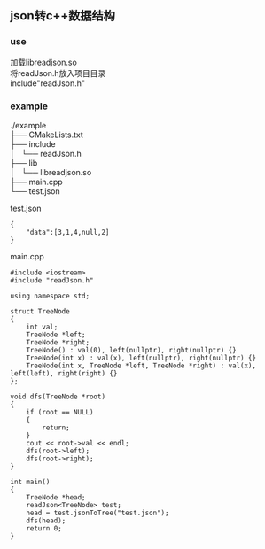 ## json转c++数据结构
### use

加载libreadjson.so  
将readJson.h放入项目目录  
include"readJson.h"  

### example
./example  
├── CMakeLists.txt  
├── include    
│   └── readJson.h  
├── lib  
│   └── libreadjson.so  
├── main.cpp  
└── test.json  

test.json
```
{
    "data":[3,1,4,null,2]
}
```
main.cpp
```
#include <iostream>
#include "readJson.h"

using namespace std;

struct TreeNode
{
    int val;
    TreeNode *left;
    TreeNode *right;
    TreeNode() : val(0), left(nullptr), right(nullptr) {}
    TreeNode(int x) : val(x), left(nullptr), right(nullptr) {}
    TreeNode(int x, TreeNode *left, TreeNode *right) : val(x), left(left), right(right) {}
};

void dfs(TreeNode *root)
{
    if (root == NULL)
    {
        return;
    }
    cout << root->val << endl;
    dfs(root->left);
    dfs(root->right);
}

int main()
{
    TreeNode *head;
    readJson<TreeNode> test;
    head = test.jsonToTree("test.json");
    dfs(head);
    return 0;
}

```
